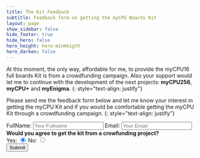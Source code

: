 ```yaml
---
title: The Kit Feedback
subtitle: Feedback form on getting the myCPU Boards Kit
layout: page
show_sidebar: false
hide_footer: true
hide_hero: false
hero_height: hero-minHeigth
hero_darken: false
---
```


At this moment, the only way, affordable for me, to provide the myCPU16 full boards Kit is from a crowdfunding campaign. Also your support would let me to continue with the development of the next projects: **myCPU256**, **myCPU+** and **myEnigma**.
{: style="text-align: justify"}

Please send me the feedback form below and let me know your interest in getting the myCPU Kit and if you would be comfortable getting the myCPU Kit through a crowdfunding campaign.
{: style="text-align: justify"}

<form accept-charset="UTF-8" action="https://mycpu-wcontact.azurewebsites.net/api/AddFeedbackContact" method="GET" target="_blank" enctype='text/plain'>
  <label>FullName:</label>
  <input type="text" name="name" placeholder="Your Fullname">
  <label>Email:</label>
  <input type="text" name="email" placeholder="Your Email"><br/>
  <label><strong>Would you agree to get the kit from a crowfunding project?</strong></label><br/>
  <label>Yes:</label>
  <input type="radio" name="kitAgreement" placeHolder="Yes" checked value="Yes">
  <label>No:</label>
  <input type="radio" name="kitAgreement" placeHolder="No" value="No"><br/>
  <button type="submit">Submit</button>
</form>


